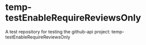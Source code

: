# temp-testEnableRequireReviewsOnly
A test repository for testing the github-api project: temp-testEnableRequireReviewsOnly
